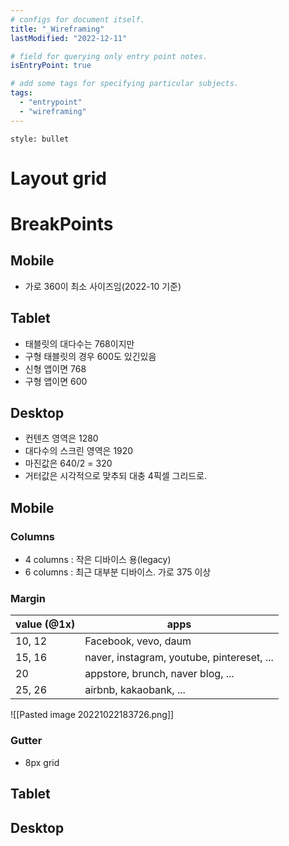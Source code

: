 ```yaml
---
# configs for document itself.
title: "_Wireframing"
lastModified: "2022-12-11"

# field for querying only entry point notes.
isEntryPoint: true

# add some tags for specifying particular subjects.
tags:
  - "entrypoint"
  - "wireframing"
---
```

```toc
style: bullet
```

# Layout grid
# BreakPoints
## Mobile
- 가로 360이 최소 사이즈임(2022-10 기준)
## Tablet
- 태블릿의 대다수는 768이지만
- 구형 태블릿의 경우 600도 있긴있음
- 신형 앱이면 768
- 구형 앱이면 600

## Desktop
- 컨텐츠 영역은 1280
- 대다수의 스크린 영역은 1920
- 마진값은 640/2 = 320
- 거터값은 시각적으로 맞추되 대충 4픽셀 그리드로.

## Mobile

### Columns
- 4 columns : 작은 디바이스 용(legacy)
- 6 columns : 최근 대부분 디바이스. 가로 375 이상

### Margin
| value (@1x) | apps                                       |
| ----------- | ------------------------------------------ |
| 10, 12      | Facebook, vevo, daum                       |
| 15, 16      | naver, instagram, youtube, pintereset, ... |
| 20          | appstore, brunch, naver blog, ...          |
| 25, 26      | airbnb, kakaobank, ...                                           |
![[Pasted image 20221022183726.png]]
### Gutter
- 8px grid

## Tablet
## Desktop
